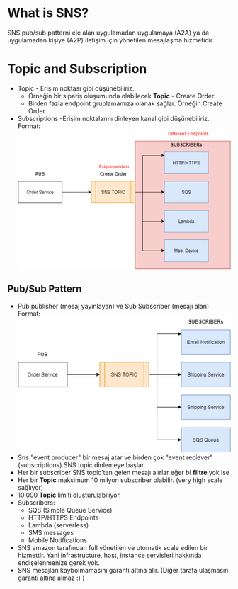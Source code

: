 # What is SNS?
SNS pub/sub patterni ele alan uygulamadan uygulamaya (A2A) ya da uygulamadan kişiye (A2P) iletişim için yönetilen mesajlaşma hizmetidir.

# Topic and Subscription
* Topic - Erişim noktası gibi düşünebiliriz. 
  * Örneğin bir sipariş oluşumunda olabilecek **Topic** - Create Order.
  * Birden fazla endpoint gruplamamıza olanak sağlar. Örneğin Create Order 
* Subscriptions -Erişim noktalarını dinleyen kanal gibi düşünebiliriz.
Format: ![Image of Topic&Subsc](https://github.com/mrtkmynsndev/SNSPOC/blob/main/images/sns_2.png)

## Pub/Sub Pattern 
* Pub publisher (mesaj yayınlayan) ve Sub Subscriber (mesajı alan)
Format: ![Image of PubSub](https://github.com/mrtkmynsndev/SNSPOC/blob/main/images/sns_1.png)
* Sns "event producer" bir mesaj atar ve birden çok "event reciever" (subscriptions) SNS topic dinlemeye başlar.
* Her bir subscriber SNS topic'ten gelen mesajı alırlar eğer bi **filtre** yok ise 
* Her bir **Topic** maksimum 10 milyon subscriber olabilir. (very high scale sağlıyor)
* 10.000 **Topic** limiti oluşturulabiliyor.
* Subscribers:
  * SQS (Simple Queue Service)
  * HTTP/HTTPS Endpoints
  * Lambda (serverless)
  * SMS messages
  * Mobile Notifications
* SNS amazon tarafından full yönetilen ve otomatik scale edilen bir hizmettir. Yani infrastructure, host, instance servisleri hakkında endişelenmenize gerek yok.
* SNS mesajları kaybolmamasını garanti altına alır. (Diğer tarafa ulaşmasını garanti altına almaz :) )
